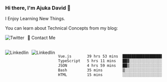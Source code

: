 ### Hi there, I'm Ajuka David 🥷

I Enjoy Learning New Things.

You can learn about Technical Concepts from my blog:

<a href="https://tobit.hashnode.dev/"> <img src="https://img.shields.io/badge/Hashnode-2962FF?style=for-the-badge&logo=hashnode&logoColor=white"
     alt="Twitter"
     style="float: left; margin-right: 10px;" /> </a>


📱 Contact Me

<br />
<a href="https://www.linkedin.com/in/david-ajuka-630660144/"> <img src="https://img.shields.io/badge/LinkedIn-0077B5?style=for-the-badge&logo=linkedin&logoColor=white"
     alt="LinkedIin"
     style="float: left; margin-right: 10px;" /> </a> <a href="mailto:ajuka.zephiniah@gmail.com"> <img src="https://img.shields.io/badge/Gmail-D14836?style=for-the-badge&logo=gmail&logoColor=white"
     alt="LinkedIin"
     style="float: left; margin-right: 10px;" /> </a>
     

<!--START_SECTION:waka-->

```txt
Vue.js       39 hrs 53 mins  ███████████████████▒░░░░░   77.73 %
TypeScript   5 hrs 11 mins   ██▓░░░░░░░░░░░░░░░░░░░░░░   10.12 %
JSON         4 hrs 59 mins   ██▒░░░░░░░░░░░░░░░░░░░░░░   09.73 %
Bash         35 mins         ▒░░░░░░░░░░░░░░░░░░░░░░░░   01.15 %
HTML         15 mins         ░░░░░░░░░░░░░░░░░░░░░░░░░   00.50 %
```

<!--END_SECTION:waka-->
